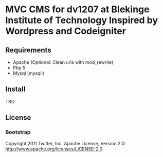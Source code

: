 MVC CMS for dv1207 at Blekinge Institute of Technology
Inspired by Wordpress and Codeigniter
=====================
## Requirements ##
-   Apache (Optional: Clean urls with mod_rewrite)
-   Php 5 
-   Mysql (mysqli)

## Install ##
TBD

## License ##

### Bootstrap
Copyright 2011 Twitter, Inc.
Apache License, Version 2.0: http://www.apache.org/licenses/LICENSE-2.0
